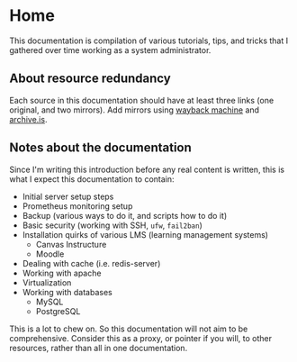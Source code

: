 # Home

This documentation is compilation of various tutorials, tips, and tricks that I gathered over time working as a system administrator.

## About resource redundancy

Each source in this documentation should have at least three links (one original, and two mirrors). Add mirrors using [wayback machine](https://web.archive.org/) and [archive.is](http://archive.is/).

## Notes about the documentation

Since I'm writing this introduction before any real content is written, this is what I expect this documentation to contain:

* Initial server setup steps
* Prometheus monitoring setup
* Backup (various ways to do it, and scripts how to do it)
* Basic security (working with SSH, `ufw`, `fail2ban`)
* Installation quirks of various LMS (learning management systems)
  * Canvas Instructure
  * Moodle
* Dealing with cache (i.e. redis-server)
* Working with apache
* Virtualization
* Working with databases
  * MySQL
  * PostgreSQL

This is a lot to chew on. So this documentation will not aim to be comprehensive. Consider this as a proxy, or pointer if you will, to other resources, rather than all in one documentation.
